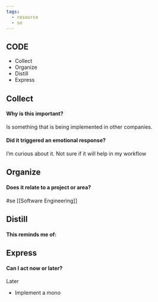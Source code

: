 ```yaml
---
tags:
  - resource
  - se
---
```

## CODE

- Collect
- Organize
- Distill
- Express
## Collect

#### Why is this important?
Is something that is being implemented in other companies.

#### Did it triggered an emotional response?
I’m curious about it.
Not sure if it will help in my workflow

## Organize

#### Does it relate to a project or area?
#se 
[[Software Engineering]]

## Distill

#### This reminds me of:

## Express

#### Can I act now or later?
Later
- Implement a mono
